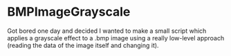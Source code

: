 # BMPImageGrayscale

Got bored one day and decided I wanted to make a small script which applies a grayscale effect to a .bmp image using a really low-level approach (reading the data of the image itself and changing it).
